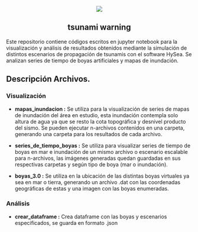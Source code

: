<p align="center">
  <img src="https://www.lavanguardia.com/r/GODO/LV/p6/WebSite/2019/06/03/Recortada/img_mrius_20190603-104334_imagenes_lv_terceros_ola_estefania-kYzH-U462635134170IYH-992x558@LaVanguardia-Web.jpg">
</p>

<h2 align="center">tsunami warning</h2>

Este repositorio contiene códigos escritos en jupyter notebook para la visualización y análisis de resultados obtenidos mediante la simulación de distintos escenarios de propagación de tsunamis con el software HySea. Se analizan series de tiempo de boyas artificiales y mapas de inundación. 
## Descripción Archivos.

### Visualización
- **mapas_inundacion :** Se utiliza para la visualización de series de mapas de inundación del área en estudio, esta inundación contempla solo altura de agua ya que se resto la cota topográfica y desnivel producto del sismo. Se pueden ejecutar n-archivos contenidos en una carpeta, generando una carpeta para los resultados de cada archivo. 

- **series_de_tiempo_boyas :** Se utiliza para visualizar series de tiempo de boyas en mar e inundación de un mismo archivo o escenario escalable para n-archivos, las imágenes generadas quedan guardadas en sus respectivas carpetas y según tipo de boya (mar o inundación).

- **boyas_3.0 :** Se utiliza en la ubicación de las distintas boyas virtuales ya sea en mar o tierra, generando un archivo .dat con las coordenadas geográficas de estas y una imagen con las boyas enumeradas.

### Análisis

- **crear_dataframe :** Crea dataframe con las boyas y escenarios especificados, se guarda en formato .json

